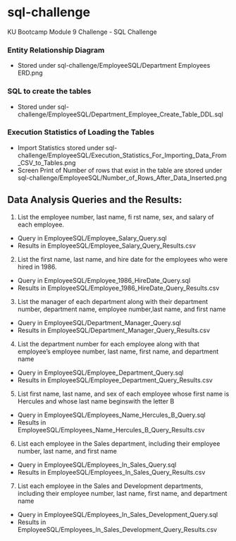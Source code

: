 # sql-challenge
KU Bootcamp Module 9 Challenge - SQL Challenge

### Entity Relationship Diagram
-  Stored under sql-challenge/EmployeeSQL/Department Employees ERD.png

### SQL to create the tables
-  Stored under sql-challenge/EmployeeSQL/Department_Employee_Create_Table_DDL.sql

### Execution Statistics of Loading the Tables
-  Import Statistics stored under sql-challenge/EmployeeSQL/Execution_Statistics_For_Importing_Data_From_CSV_to_Tables.png
-  Screen Print of Number of rows that exist in the table are stored under sql-challenge/EmployeeSQL/Number_of_Rows_After_Data_Inserted.png

##  Data Analysis Queries and the Results:
1.  List the employee number, last name, fi rst name, sex, and salary of each employee.
- Query in EmployeeSQL/Employee_Salary_Query.sql
- Results in EmployeeSQL/Employee_Salary_Query_Results.csv

2.  List the first name, last name, and hire date for the employees who were hired in 1986.
- Query in EmployeeSQL/Employee_1986_HireDate_Query.sql
- Results in EmployeeSQL/Employee_1986_HireDate_Query_Results.csv

3. List the manager of each department along with their department number, department name, employee number,last name, and first name
- Query in EmployeeSQL/Department_Manager_Query.sql
- Results in EmployeeSQL/Department_Manager_Query_Results.csv

4. List the department number for each employee along with that employee’s employee number, last name, first name, and department name
- Query in EmployeeSQL/Employee_Department_Query.sql
- Results in EmployeeSQL/Employee_Department_Query_Results.csv

5. List first name, last name, and sex of each employee whose first name is Hercules and whose last name beginswith the letter B
- Query in EmployeeSQL/Employees_Name_Hercules_B_Query.sql
- Results in EmployeeSQL/Employees_Name_Hercules_B_Query_Results.csv

6. List each employee in the Sales department, including their employee number, last name, and first name
-  Query in EmployeeSQL/Employees_In_Sales_Query.sql
-  Results in EmployeeSQL/Employees_In_Sales_Query_Results.csv

7. List each employee in the Sales and Development departments, including their employee number, last name, first name, and department name
-  Query in EmployeeSQL/Employees_In_Sales_Development_Query.sql
-  Results in EmployeeSQL/Employees_In_Sales_Development_Query_Results.csv

